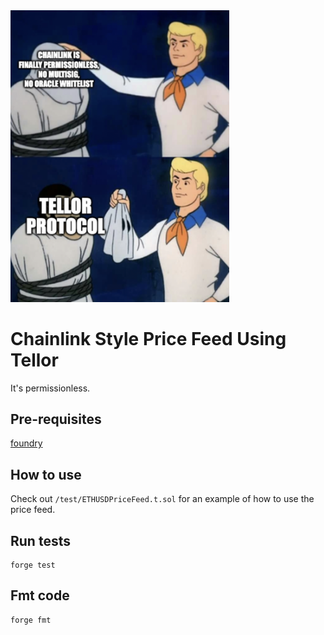 <img src="assets/oh_its_tellor.png" width="350">

# Chainlink Style Price Feed Using Tellor
It's permissionless.

## Pre-requisites
[foundry](https://github.com/foundry-rs/foundry)

## How to use
Check out `/test/ETHUSDPriceFeed.t.sol` for an example of how to use the price feed.

## Run tests
```
forge test
```

## Fmt code
```
forge fmt
```